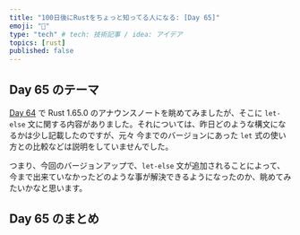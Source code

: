 ```yaml
---
title: "100日後にRustをちょっと知ってる人になる: [Day 65]"
emoji: "🦀"
type: "tech" # tech: 技術記事 / idea: アイデア
topics: [rust]
published: false
---
```

## Day 65 のテーマ

[Day 64](https://zenn.dev/shinyay/articles/hello-rust-day064) で Rust 1.65.0 のアナウンスノートを眺めてみましたが、そこに `let-else` 文に関する内容がありました。それについては、昨日どのような構文になるかは少し記載したのですが、元々 今までのバージョンにあった `let` 式の使い方との比較などは説明をしていませんでした。

つまり、今回のバージョンアップで、`let-else` 文が追加されることによって、今まで出来ていなかったどのような事が解決できるようになったのか、眺めてみたいかなと思います。

## Day 65 のまとめ
